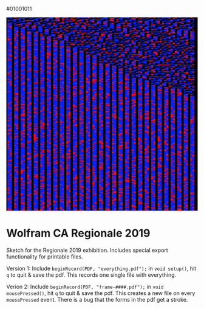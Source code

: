 #01001011 

![](img.png)

# Wolfram CA Regionale 2019
Sketch for the Regionale 2019 exhibition.
Includes special export functionality for printable files.

Version 1:
Include `beginRecord(PDF, "everything.pdf");` in `void setup()`, hit `q` to quit & save the pdf. This records one single file with everything.

Verion 2:
Include `beginRecord(PDF, "frame-####.pdf");` in `void mousePressed()`, hit `q` to quit & save the pdf. This creates a new file on every `mousePressed` event. There is a bug that the forms in the pdf get a stroke.
